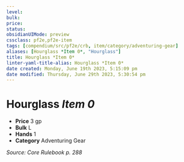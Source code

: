 ```yaml
---
level:
bulk:
price:
status:
obsidianUIMode: preview
cssclass: pf2e,pf2e-item
tags: [compendium/src/pf2e/crb, item/category/adventuring-gear]
aliases: [Hourglass *Item 0*, "Hourglass"]
title: Hourglass *Item 0*
linter-yaml-title-alias: Hourglass *Item 0*
date created: Monday, June 19th 2023, 5:15:09 pm
date modified: Thursday, June 29th 2023, 5:30:54 pm
---
```


# Hourglass *Item 0*

- **Price** 3 gp
- **Bulk** L
- **Hands** 1
- **Category** Adventuring Gear

*Source: Core Rulebook p. 288*
